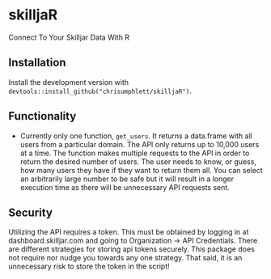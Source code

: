 # skilljaR
Connect To Your Skilljar Data With R

## Installation
Install the development version with `devtools::install_github("chrisumphlett/skilljaR")`.

## Functionality
* Currently only one function, `get_users`. It returns a data.frame with all users from a particular domain. The API only returns up to 10,000 users at a time. The function makes multiple requests to the API in order to return the desired number of users. The user needs to know, or guess, how many users they have if they want to return them all. You can select an arbitrarily large number to be safe but it will result in a longer execution time as there will be unnecessary API requests sent.

## Security
Utilizing the API requires a token. This must be obtained by logging in
at dashboard.skilljar.com and going to Organization -> API Credentials.
There are different strategies for storing api tokens securely. This package
does not require nor nudge you towards any one strategy. That said, it is 
an unnecessary risk to store the token in the script!